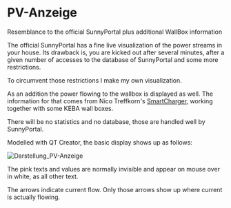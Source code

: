# PV-Anzeige
Resemblance to the official SunnyPortal plus additional WallBox information

The official SunnyPortal has a fine live visualization of the power streams in your house.
Its drawback is, you are kicked out after several minutes, after a given number of accesses to the database of SunnyPortal and some more restrictions.

To circumvent those restrictions I make my own visualization.

As an addition the power flowing to the wallbox is displayed as well. The information for that comes from Nico Treffkorn's [SmartCharger](http://www.eb-systeme.de/?page_id=1265), working together with some KEBA wall boxes.

There will be no statistics and no database, those are handled well by SunnyPortal.

Modelled with QT Creator, the basic display shows up as follows:

![Darstellung_PV-Anzeige](https://user-images.githubusercontent.com/26298406/124920880-17da5480-dff8-11eb-824f-2bed3e3577b1.png)


The pink texts and values are normally invisible and appear on mouse over in white, as all other text.

The arrows indicate current flow. Only those arrows show up where current is actually flowing.
